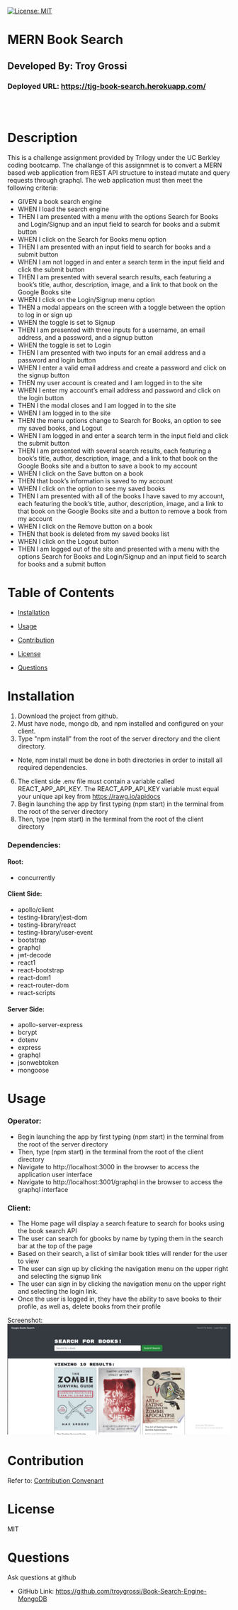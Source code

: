 [![License: MIT](https://img.shields.io/badge/License-MIT-yellow.svg)](https://opensource.org/licenses/MIT)

# MERN Book Search

## Developed By: Troy Grossi

### Deployed URL: https://tjg-book-search.herokuapp.com/

</br>
</br>

# Description

This is a challenge assignment provided by Trilogy under the UC Berkley coding bootcamp. The challange of this assignmnet is to convert a MERN based web application from REST API structure to instead mutate and query requests through graphql. The web application must then meet the following criteria:
- GIVEN a book search engine
- WHEN I load the search engine
- THEN I am presented with a menu with the options Search for Books and Login/Signup and an input field to search for books and a submit button
- WHEN I click on the Search for Books menu option
- THEN I am presented with an input field to search for books and a submit button
- WHEN I am not logged in and enter a search term in the input field and click the submit button
- THEN I am presented with several search results, each featuring a book’s title, author, description, image, and a link to that book on the Google Books site
- WHEN I click on the Login/Signup menu option
- THEN a modal appears on the screen with a toggle between the option to log in or sign up
- WHEN the toggle is set to Signup
- THEN I am presented with three inputs for a username, an email address, and a password, and a signup button
- WHEN the toggle is set to Login
- THEN I am presented with two inputs for an email address and a password and login button
- WHEN I enter a valid email address and create a password and click on the signup button
- THEN my user account is created and I am logged in to the site
- WHEN I enter my account’s email address and password and click on the login button
- THEN I the modal closes and I am logged in to the site
- WHEN I am logged in to the site
- THEN the menu options change to Search for Books, an option to see my saved books, and Logout
- WHEN I am logged in and enter a search term in the input field and click the submit button
- THEN I am presented with several search results, each featuring a book’s title, author, description, image, and a link to that book on the Google Books site and a button to save a book to my account
- WHEN I click on the Save button on a book
- THEN that book’s information is saved to my account
- WHEN I click on the option to see my saved books
- THEN I am presented with all of the books I have saved to my account, each featuring the book’s title, author, description, image, and a link to that book on the Google Books site and a button to remove a book from my account
- WHEN I click on the Remove button on a book
- THEN that book is deleted from my saved books list
- WHEN I click on the Logout button
- THEN I am logged out of the site and presented with a menu with the options Search for Books and Login/Signup and an input field to search for books and a submit button  

# Table of Contents

- [Installation](#installation)

- [Usage](#usage)

- [Contribution](#contribution)

- [License](#license)

<!---->

- [Questions](#questions)

# Installation

1) Download the project from github. 
2) Must have node, mongo db, and npm installed and configured on your client. 
3) Type "npm install" from the root of the server directory and the client directory. 
- Note, npm install must be done in both directories in order to install all required dependencies.  
6) The client side .env file must contain a variable called REACT_APP_API_KEY. The REACT_APP_API_KEY variable must equal your unique api key from https://rawg.io/apidocs 
7) Begin launching the app by first typing (npm start) in the terminal from the root of the server directory
8) Then, type (npm start) in the terminal from the root of the client directory

### Dependencies: 
#### Root:
- concurrently
#### Client Side:
- apollo/client
- testing-library/jest-dom
- testing-library/react
- testing-library/user-event
- bootstrap
- graphql
- jwt-decode
- react1
- react-bootstrap
- react-dom1
- react-router-dom
- react-scripts
#### Server Side:
- apollo-server-express
- bcrypt
- dotenv
- express
- graphql
- jsonwebtoken
- mongoose


# Usage
### Operator:
- Begin launching the app by first typing (npm start) in the terminal from the root of the server directory
- Then, type (npm start) in the terminal from the root of the client directory
- Navigate to  http://localhost:3000 in the browser to access the application user interface
- Navigate to http://localhost:3001/graphql in the browser to access the graphql interface
### Client:
- The Home page will display a search feature to search for books using the book search API
- The user can search for gbooks by name by typing them in the search bar at the top of the page
- Based on their search, a list of similar book titles will render for the user to view
- The user can sign up by clicking the navigation menu on the upper right and selecting the signup link
- The user can sign in by clicking the navigation menu on the upper right and selecting the login link. 
- Once the user is logged in, they have the ability to save books to their profile, as well as, delete books from their profile


<!---->

Screenshot:
<img src="photos/screenshot.png"/>

<!---->

# Contribution

Refer to:
[Contribution Convenant](https://www.contributor-covenant.org/version/2/0/code_of_conduct/code_of_conduct.md)

# License

MIT

# Questions

Ask questions at github

- GitHub Link: https://github.com/troygrossi/Book-Search-Engine-MongoDB